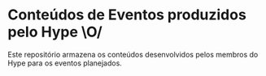 # Conteúdos de Eventos produzidos pelo Hype \O/

Este repositório armazena os conteúdos desenvolvidos pelos membros do Hype para os eventos planejados.

